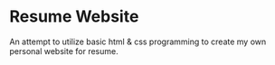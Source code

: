 # Resume Website
An attempt to utilize basic html & css programming to create my own personal website for resume.
